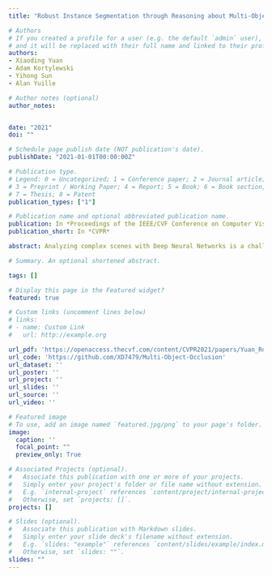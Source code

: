 ```yaml
---
title: "Robust Instance Segmentation through Reasoning about Multi-Object Occlusion"

# Authors
# If you created a profile for a user (e.g. the default `admin` user), write the username (folder name) here 
# and it will be replaced with their full name and linked to their profile.
authors:
- Xiaoding Yuan
- Adam Kortylewski
- Yihong Sun
- Alan Yuille

# Author notes (optional)
author_notes:


date: "2021"
doi: ""

# Schedule page publish date (NOT publication's date).
publishDate: "2021-01-01T00:00:00Z"

# Publication type.
# Legend: 0 = Uncategorized; 1 = Conference paper; 2 = Journal article;
# 3 = Preprint / Working Paper; 4 = Report; 5 = Book; 6 = Book section;
# 7 = Thesis; 8 = Patent
publication_types: ["1"]

# Publication name and optional abbreviated publication name.
publication: In *Proceedings of the IEEE/CVF Conference on Computer Vision and Pattern Recognition*
publication_short: In *CVPR*

abstract: Analyzing complex scenes with Deep Neural Networks is a challenging task, particularly when images contain multiple objects that partially occlude each other. Existing approaches to image analysis mostly process objects independently and do not take into account the relative occlusion of nearby objects. In this paper, we propose a deep network for multi-object instance segmentation that is robust to occlusion and can be trained from bounding box supervision only. Our work builds on Compositional Networks, which learn a generative model of neural feature activations to locate occluders and to classify objects based on their non-occluded prts. We extend their generative model to include multiple objects and introduce a framework for efficient inference in challenging occlusion scenarios. In particular, we obtain feed-forward predictions of the object classes and their instance and occluder segmentations. We introduce an Occlusion Reasoning Module (ORM) that locates erroneous segmentations and estimates the occlusion order to correct them. The improved segmentation masks are, in turn, integrated into the network in a top-down manner to improve the image classification. Our experiments on the KITTI INStance dataset (KINS) and a synthetic occlusion dataset demonstrate the effectiveness and robustness of our model at multi-object instance segmentation under occlusion.

# Summary. An optional shortened abstract.

tags: []

# Display this page in the Featured widget?
featured: true

# Custom links (uncomment lines below)
# links:
# - name: Custom Link
#   url: http://example.org

url_pdf: 'https://openaccess.thecvf.com/content/CVPR2021/papers/Yuan_Robust_Instance_Segmentation_Through_Reasoning_About_Multi-Object_Occlusion_CVPR_2021_paper.pdf'
url_code: 'https://github.com/XD7479/Multi-Object-Occlusion'
url_dataset: ''
url_poster: ''
url_project: ''
url_slides: ''
url_source: ''
url_video: ''

# Featured image
# To use, add an image named `featured.jpg/png` to your page's folder. 
image:
  caption: ''
  focal_point: ""
  preview_only: True

# Associated Projects (optional).
#   Associate this publication with one or more of your projects.
#   Simply enter your project's folder or file name without extension.
#   E.g. `internal-project` references `content/project/internal-project/index.md`.
#   Otherwise, set `projects: []`.
projects: []

# Slides (optional).
#   Associate this publication with Markdown slides.
#   Simply enter your slide deck's filename without extension.
#   E.g. `slides: "example"` references `content/slides/example/index.md`.
#   Otherwise, set `slides: ""`.
slides: ""
---
```


<!-- {{% callout note %}}
Click the *Cite* button above to demo the feature to enable visitors to import publication metadata into their reference management software.
{{% /callout %}}

{{% callout note %}}
Create your slides in Markdown - click the *Slides* button to check out the example.
{{% /callout %}}

Supplementary notes can be added here, including [code, math, and images](https://wowchemy.com/docs/writing-markdown-latex/). -->
